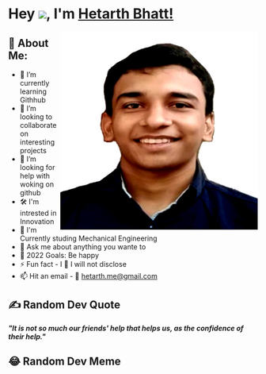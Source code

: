 # Hey <img src="https://github.com/TheDudeThatCode/TheDudeThatCode/blob/master/Assets/Hi.gif" width="29">, I'm [Hetarth Bhatt!](https://github.com/Hetarth-me) 
<a href = "https://github.com/Hetarth-me">
<img align="right" width="400" height="400" src = "https://github.com/Hetarth-me/Myfirstproject/blob/main/Mypic.jpg">
</a>

## 💫 About Me:

- 🌱 I’m currently learning Githhub
- 👯 I’m looking to collaborate on interesting projects
- 🤝 I’m looking for help with woking on github
- 🛠 I'm intrested in Innovation
- 🤖 I'm Currently studing Mechanical Engineering
- 💬 Ask me about anything you wante to
- 🥅 2022 Goals: Be happy
- ⚡ Fun fact - I 💖 I will not disclose
- 📫 Hit an email - 📧 hetarth.me@gmail.com


## ✍️ Random Dev Quote
**_"It is not so much our friends' help that helps us, as the confidence of their help."_**

## 😂 Random Dev Meme
<ima src = "https://github.com/Hetarth-me/Myfirstproject/blob/main/The%20road%20leading%20to%20Sa%20Calobra%20on%20the%20Spanish%20Balearic%20island%20of%20Majorca.jpg">
